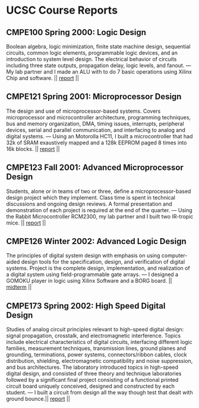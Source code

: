 # UCSC Course Reports

## CMPE100 Spring 2000: Logic Design

Boolean algebra, logic minimization, finite state machine design, sequential circuits, common logic elements, programmable logic devices, and an introduction to system level design. The electrical behavior of circuits including three state outputs, propagation delay, logic levels, and fanout. — My lab partner and I made an ALU with to do 7 basic operations using Xilinx Chip and software. || [report](ucsc/CMPE100/Lab_4/lab4report.html) ||

## CMPE121 Spring 2001: Microprocessor Design

The design and use of microprocessor-based systems. Covers microprocessor and microcontroller architecture, programming techniques, bus and memory organization, DMA, timing issues, interrupts, peripheral devices, serial and parallel communication, and interfacing to analog and digital systems. — Using an Motorolla HC11, I built a microcontroller that had 32k of SRAM exaustively mapped and a 128k EEPROM paged 8 times into 16k blocks. || [report](ucsc/CMPE121/FinalReport.pdf) ||

## CMPE123 Fall 2001: Advanced Microprocessor Design

Students, alone or in teams of two or three, define a microprocessor-based design project which they implement. Class time is spent in technical discussions and ongoing design reviews. A formal presentation and demonstration of each project is required at the end of the quarter. — Using the Rabbit Microcontroller RCM2300, my lab partner and I built two IR-tropic mice. || [report](ucsc/CMPE123/123report.pdf) ||

## CMPE126 Winter 2002: Advanced Logic Design

The principles of digital system design with emphasis on using computer-aided design tools for the specification, design, and verification of digital systems. Project is the complete design, implementation, and realization of a digital system using field-programmable gate arrays. — I designed a GOMOKU player in logic using Xilinx Software and a BORG board. || [midterm](ucsc/CMPE126/midterm.pdf) ||

## CMPE173 Spring 2002: High Speed Digital Design

Studies of analog circuit principles relevant to high-speed digital design: signal propagation, crosstalk, and electromagnetic interference. Topics include electrical characteristics of digital circuits, interfacing different logic families, measurement techniques, transmission lines, ground planes and grounding, terminations, power systems, connectors/ribbon cables, clock distribution, shielding, electromagnetic compatibility and noise suppression, and bus architectures. The laboratory introduced topics in high-speed digital design, and consisted of three theory and technique laboratories followed by a significant final project consisting of a functional printed circuit board uniquely conceived, designed and constructed by each student. — I built a circuit from design all the way though test that dealt with ground bounce.|| [report](ucsc/CMPE173/bounce.pdf) ||
